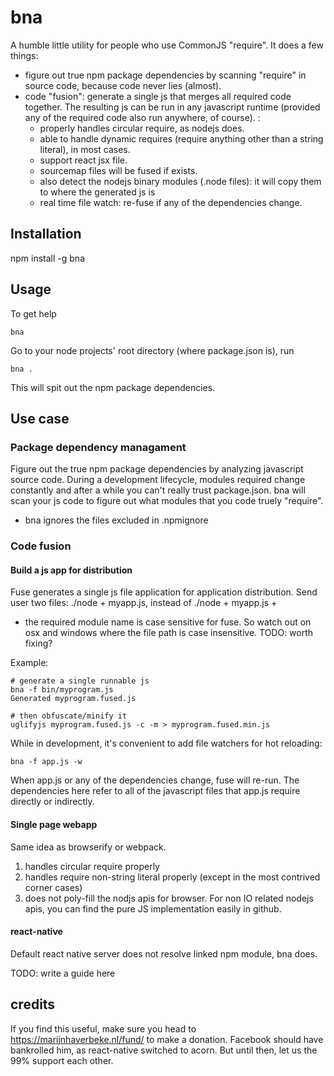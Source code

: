 # bna


A humble little utility for people who use CommonJS "require".  It does a few things:

* figure out true npm package dependencies by scanning "require" in source code, because code never lies (almost).
* code "fusion": generate a single js that merges all required code together.  The resulting
  js can be run in any javascript runtime (provided any of the required code also run anywhere,
  of course).  :
    - properly handles circular require, as nodejs does. 
    - able to handle dynamic requires (require anything other than a string literal), in most cases.
    - support react jsx file.
    - sourcemap files will be fused if exists. 
    - also detect the nodejs binary modules (.node files): it will copy them to where the generated js is
    - real time file watch:  re-fuse if any of the dependencies change.
    

## Installation

npm install -g bna

## Usage

To get help

    bna

Go to your node projects' root directory (where package.json is), run

    bna .

This will spit out the npm package dependencies.

## Use case

### Package dependency managament

Figure out the true npm package dependencies by analyzing javascript source code.  During a development
lifecycle, modules required change constantly and after a while you can't really trust package.json.  bna will
scan your js code to figure out what modules that you code truely "require".

* bna ignores the files excluded in .npmignore

### Code fusion

#### Build a js app for distribution

Fuse generates a single js file application for application distribution.  Send user two files: ./node + myapp.js, instead
of ./node + myapp.js + <thousands of node_modules containing millions of files>

* the required module name is case sensitive for fuse.  So watch out on osx and windows
  where the file path is case insensitive.  TODO: worth fixing?

Example:

    # generate a single runnable js
    bna -f bin/myprogram.js 
    Generated myprogram.fused.js
    
    # then obfuscate/minify it
    uglifyjs myprogram.fused.js -c -m > myprogram.fused.min.js
    
While in development, it's convenient to add file watchers for hot reloading:

    bna -f app.js -w
    
When app.js or any of the dependencies change, fuse will re-run.  The dependencies here refer to all of the
javascript files that app.js require directly or indirectly.

#### Single page webapp

Same idea as browserify or webpack.

1. handles circular require properly
2. handles require non-string literal properly (except in the most contrived corner cases)
3. does not poly-fill the nodjs apis for browser.  For non IO related nodejs apis, you
   can find the pure JS implementation easily in github.


#### react-native

Default react native server does not resolve linked npm module, bna does.  

TODO: write a guide here

## credits

If you find this useful, make sure you head to https://marijnhaverbeke.nl/fund/
to make a donation.  Facebook should have bankrolled him, as react-native switched
to acorn.  But until then, let us the 99% support each other.


